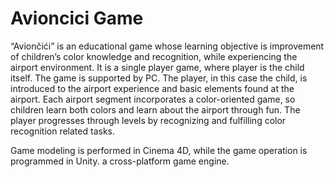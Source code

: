 # Avioncici Game

“Aviončići” is an educational game whose learning objective is improvement of children’s color knowledge and recognition, while experiencing the airport environment. It is a single player game, where player is the child itself. The game is supported by PC.  The player, in this case the child, is introduced to the airport experience and basic elements found at the airport. Each airport segment incorporates a color-oriented game, so children learn both colors and learn about the airport through fun. The player progresses through levels by recognizing and fulfilling color recognition related tasks. 

Game modeling is performed in Cinema 4D, while the game operation is programmed in Unity. a cross-platform game engine.
